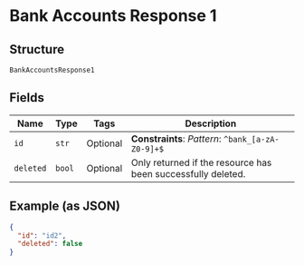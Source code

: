 
# Bank Accounts Response 1

## Structure

`BankAccountsResponse1`

## Fields

| Name | Type | Tags | Description |
|  --- | --- | --- | --- |
| `id` | `str` | Optional | **Constraints**: *Pattern*: `^bank_[a-zA-Z0-9]+$` |
| `deleted` | `bool` | Optional | Only returned if the resource has been successfully deleted. |

## Example (as JSON)

```json
{
  "id": "id2",
  "deleted": false
}
```

